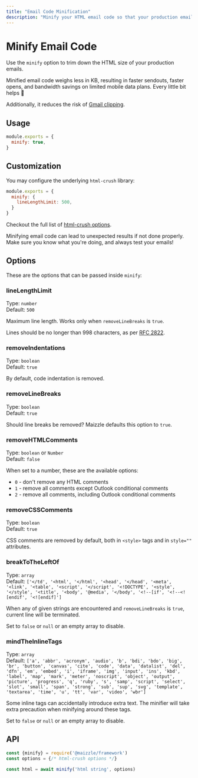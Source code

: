 ```yaml
---
title: "Email Code Minification"
description: "Minify your HTML email code so that your production emails weigh even less and you avoid Gmail clipping."
---
```


# Minify Email Code

Use the `minify` option to trim down the HTML size of your production emails.

Minified email code weighs less in KB, resulting in faster sendouts, faster opens, and bandwidth savings on limited mobile data plans. Every little bit helps 🙂

Additionally, it reduces the risk of [Gmail clipping](https://github.com/hteumeuleu/email-bugs/issues/41).

## Usage

<code-sample title="config.js">

  ```js
  module.exports = {
    minify: true,
  }
  ```

</code-sample>

## Customization

You may configure the underlying `html-crush` library:

<code-sample title="config.js">

  ```js
  module.exports = {
    minify: {
      lineLengthLimit: 500,
    }
  }
  ```

</code-sample>

Checkout the full list of [html-crush options](https://codsen.com/os/html-crush/#optional-options-object).

<alert type="warning">Minifying email code can lead to unexpected results if not done properly. Make sure you know what you're doing, and always test your emails!</alert>

## Options

These are the options that can be passed inside `minify`:

### lineLengthLimit

Type: `number`\
Default: `500`

Maximum line length. Works only when `removeLineBreaks` is `true`.

Lines should be no longer than 998 characters, as per [RFC 2822](https://www.rfc-editor.org/rfc/rfc2822#section-2.1.1).

### removeIndentations

Type: `boolean`\
Default: `true`

By default, code indentation is removed.

### removeLineBreaks

Type: `boolean`\
Default: `true`

Should line breaks be removed? Maizzle defaults this option to `true`.

### removeHTMLComments

Type: `boolean` or `Number`\
Default: `false`

When set to a number, these are the available options:

  - `0` - don't remove any HTML comments
  - `1` - remove all comments except Outlook conditional comments
  - `2` - remove all comments, including Outlook conditional comments

### removeCSSComments

Type: `boolean`\
Default: `true`

CSS comments are removed by default, both in `<style>` tags and in `style=""` attributes.

### breakToTheLeftOf

Type: `array`\
Default: `['</td', '<html', '</html', '<head', '</head', '<meta', '<link', '<table', '<script', '</script', '<!DOCTYPE', '<style', '</style', '<title', '<body', '@media', '</body', '<!--[if', '<!--<![endif', '<![endif]']`

When any of given strings are encountered and `removeLineBreaks` is `true`, current line will be terminated.

Set to `false` or `null` or an empty array to disable.

### mindTheInlineTags

Type: `array`\
Default: `['a', 'abbr', 'acronym', 'audio', 'b', 'bdi', 'bdo', 'big', 'br', 'button', 'canvas', 'cite', 'code', 'data', 'datalist', 'del', 'dfn', 'em', 'embed', 'i', 'iframe', 'img', 'input', 'ins', 'kbd', 'label', 'map', 'mark', 'meter', 'noscript', 'object', 'output', 'picture', 'progress', 'q', 'ruby', 's', 'samp', 'script', 'select', 'slot', 'small', 'span', 'strong', 'sub', 'sup', 'svg', 'template', 'textarea', 'time', 'u', 'tt', 'var', 'video', 'wbr']`

Some inline tags can accidentally introduce extra text. The minifier will take extra precaution when minifying around these tags.

Set to `false` or `null` or an empty array to disable.

## API

<code-sample title="app.js">

  ```js
  const {minify} = require('@maizzle/framework')
  const options = {/* html-crush options */}

  const html = await minify('html string', options)
  ```

</code-sample>
